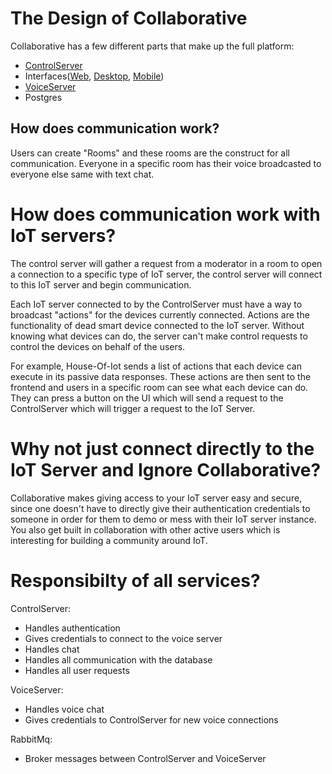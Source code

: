 # The Design of Collaborative

Collaborative has a few different parts that make up the full platform:
-  [ControlServer](https://github.com/Collaborative-IoT/GeneralControlServer)
-  Interfaces([Web](https://github.com/Collaborative-IoT/Web-Frontend), [Desktop](https://github.com/Collaborative-IoT/Desktop-App), [Mobile](https://github.com/Collaborative-IoT/Mobile-App))
-  [VoiceServer](https://github.com/Collaborative-IoT/VoiceServer)
-  Postgres


## How does communication work?
Users can create "Rooms" and these rooms are the construct for all communication. Everyone in a specific room has their voice broadcasted to everyone else
same with text chat.

# How does communication work with IoT servers?
The control server will gather a request  from a moderator in a room to open a connection to a specific type 
of IoT server, the control server will connect to this IoT server and begin communication.

Each IoT server connected to by the ControlServer must have a way to broadcast "actions" for the devices currently connected. Actions
are the functionality of dead smart device connected to the IoT server. Without knowing what devices can do, the server can't make 
control requests to control the devices on behalf of the users.


For example, House-Of-Iot sends a list of actions that each device can execute in its passive data responses. These actions are then sent to the frontend
and users in a specific room can see what each device can do. They can press a button on the UI which will send a request to the ControlServer which will
trigger a request to the IoT Server.

# Why not just connect directly to the IoT Server and Ignore Collaborative?
Collaborative makes giving access to your IoT server easy and secure, since one doesn't have to directly give their authentication credentials to someone
in order for them to demo or mess with their IoT server instance. You also get built in collaboration with other active users which is interesting for building a community around IoT.


# Responsibilty of all services?
ControlServer:
- Handles authentication
- Gives credentials to connect to the voice server
- Handles chat
- Handles all communication with the database
- Handles all user requests

VoiceServer:
- Handles voice chat
- Gives credentials to ControlServer for new voice connections

RabbitMq:
- Broker messages between ControlServer and VoiceServer

